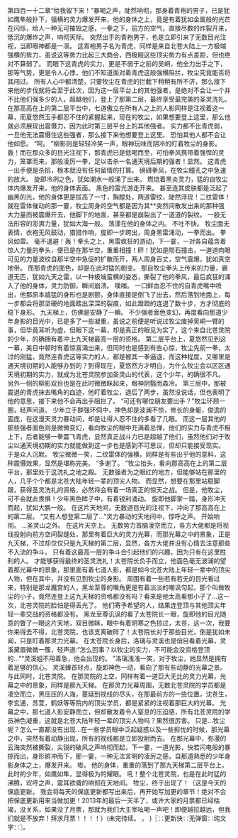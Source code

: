 第四百一十二章“给我留下来！”暴喝之声，陡然响彻，那身着青袍的男子，已是犹如鹰隼般扑下，强横的灵力爆发开来，他的身体之上，竟是有着犹如金属般的光芒在闪烁，给人一种无可摧毁之感，一拳之下，前方的空气，直接尽数的炸裂开来，低沉的爆炸之声，响彻天际。
突然出手的青袍男子，也是立即引来了无数目光注视，当即眼神都是一凛。
这青袍男子名为青虎，同样是来自北苍大陆上一方极端强横的势力，虽说这等势力比起三大商会，西极殿这些顶尖势力有点差距，但也绝对不算弱了。
而眼下这青虎的实力，更是不弱于之前的吴峒，他全力出手之下，那等气势，更是令人心悸，他们不知道面对着青虎这般强横阻拦，牧尘究竟能否将其闯过。
所有人心中都清楚，只要牧尘在青虎的拦截下稍稍有所不济，那么接下来他的步伐就将会至于此次，因为这一层平台上的其他强者，是绝对不会让一个并不比他们强多少的人，超越他们，登上了那第二层，最终享受最完美的圣灵洗礼。
在那高高在上的第二层平台中，七道傲立在所有人之上的人影同样是注视着这一幕，而夏悠然玉手都忍不住的紧握起来，现在的牧尘，如果想要登上这里，那么他就必须展现出震慑力，因为此时第三层平台上的其他强者。
实力都不比青虎弱，一旦他无法震慑住这些强者，那么接下来他想要登上这里。
恐怕其他人都不会让他如愿。
“呵。
”柳影则是轻轻冷笑一声，眼神玩味而阴冷的盯着牧尘的身影。
轰！而在那众多的目光注视下，那青虎已是低喝而至，可怕拳风携带着强悍的灵力，笼罩而来，那般凌厉一拳，足以击杀一名通天境后期的强者！显然。
这青虎一出手便是杀招，根本就没有任何留情的打算。
磅礴拳风，在牧尘瞳孔之中急速的放大。
旋即冷冽之色，犹如潮水一般涌了出来。
燃烧着黑炎灵力，猛的自牧尘体内爆发开来，他的身体表面。
黑色的雷光游走开来。
甚至连其皮肤都是泛起了幽黑的光，他的身体更是拔高了一寸，胸膛处，两道雷纹，陡然浮现！二纹雷体！就在雷体催动的那一霎，牧尘周身的空气都是因为其**突然间散发出来的那种强大力量而被震爆开去，他脚下的地面，甚至都是崩裂出了一道道的裂纹。
一股无法形容的澎湃力量，犹如大海一般。
荡漾在他的身体之内。
不吐不快。
牧尘面无表情，衣袍无风鼓动，猎猎作响，旋即一步跨出，周身黑雷涌动，一拳而出。
拳风如雷。
毫不退避！轰！拳头之上，黑雷疯狂的游动，下一霎，一对各自蕴含着惊人力量的拳头，便已是在那半空，重重相撞！砰！犹如是陨石撞击，一道道肉眼可见的力量波纹自那半空中急促的扩散而开，两人周身百丈，空气震爆，犹如真空地带。
而那青虎的面色，却是在此时猛的剧变。
那自牧尘拳头上传来的力量，霸道无匹，犹如九天之雷，以一种极端蛮横的姿态，撕裂了他的拳风，最后疯狂的涌入了他的身体，灵力防御，瞬间崩溃。
噗嗤。
一口鲜血忍不住的自青虎嘴中喷出，他那原本威猛的身形也是剧颤，身体直接是倒飞了出去，然后落到地面上，每一步都会将那坚硬的地面踏出深深的裂痕，如此蹬蹬的连退了数十步，方才彻底的稳下身形。
九天梯上，仿佛是安静了一瞬。
不少强者面色变幻，再度看向那道少年身影的目光中，已是多了一些凝重，虽说之前便是听说过牧尘废掉吴峒一臂的事，但毕竟耳听为虚，但眼下这一幕，却是真正的眼见为实了，这个来自北苍灵院的少年，的确拥有着冲上九天梯最高一层的资格。
第二层平台上，夏悠然见到这一幕，美目中顿时有着惊喜涌出来，但同时也是感到有些心惊，牧尘先前一拳，太过的刚猛，竟然连青虎这等实力的人，都是被其一拳逼退，而这种程度，又哪里是通天境初期的人能够办到的？到得现在，夏悠然方才明白，为什么牧尘会以区区通天境初期的实力，就成为北苍灵院参加圣灵山的代表，这个少年，的确很不凡。
另外一侧的柳影双目也是在此时微微眯起来，眼神阴翳而森冷。
第三层中，那被震退的青虎抹去嘴角的血迹，他盯着牧尘，退后了两步，虽然没说话，但也表明了他的意思，接下来他不会再出手阻拦了。
“可还有哪位朋友要出手？”牧尘环顾一圈，轻声问道。
少年立于群强环伺中，神色却是波澜不惊，修长的身躯，俊逸的面庞，在这漫天灵力暴动间，却是让得人忍不住的多看了几眼。
而这一层其他的那些强者面色则是微微变幻，看向牧尘的眼中充满着忌惮，他们的实力与青虎不相上下，后者能够一拳震飞青虎，显然真正战斗力已是超越了他们，虽然他们对于牧尘以通天境初期的实力就能做到这一步也是感到不可思议，但却只能接受现实。
于是众人沉默。
牧尘微微一笑，二纹雷体的强横，同样是有些出乎他的意料，这种震慑效果，显然是堪称完美。
“多谢了。
”牧尘抬头，看向那高高在上的第二层平台，那里处于这洗礼之地之殿。
无数强者为之眼红的地方，但能够站在那里的人，几乎个个都是北苍大陆年轻一辈的顶尖人物。
而显然，想要在那里站稳脚跟，获得圣灵洗礼的资格，必然将会有着一场真正的惊天之战。
但是，他牧尘，可不会就此畏惧！少年黑色眸子中，有着锐利涌动。
旋即他脚掌一踏，身形冲天而起，犹如大鹏一般。
在这片天地间，无数道目光的注视下，冲向了那高高在上的第二层。
“又有人想登第二层了...”灵力暴动的天地间中，惊呼之声。
开始响彻。
...圣灵山之外。
在这片天空上。
无数势力首脑凌空而立，各方大佬都是将视线投射向前方空间裂缝处，那里有着巨大的灵力光幕，而那光幕之中的景象，正是九天梯，不过却仅仅只是九天梯的第二层，显然，各方大佬并没有心情去注意那些不入流的争斗。
只有着这最高一层的争斗会引起他们的兴趣，因为只有在这里胜利的人。
才能够获得最终的圣灵洗礼！太苍院长负手而立，他面色毫无波澜的望着那光幕中的景象，那里面有着七道人影，都是如今北苍大陆上年轻一辈中的顶尖人物，但在其中，并没有见到牧尘的身影。
周围有着一些若有若无的目光看过来，特别是那龙魔宫的人，黑龙至尊的嘴角更是有着淡淡的嘲讽勾起，那个叫做牧尘的小子，竟然连登上这九天梯的资格都没有吗？看来是他太高看那小子了...这一次，北苍灵院的脸怕是得丢光了。
他们寄予希望的人，结果连登顶与其他顶尖年轻一辈交战的资格都没有。
黑龙至尊讥讽的看了太苍院长一眼，旋即他的目光随意的瞥了一眼这片天地，双目微眯，眼中有着阴寒之色掠过，太苍，这一次，我要你来得去不得，北苍灵院，也该支离破碎了！太苍院长对于那些目光，倒是犹如未闻，只是盯着那灵力光幕。
在太苍院长身后，洛璃与灵溪也是俏目看着光幕，灵溪黛眉微微一簇，轻声道:“怎么回事？以牧尘的实力，不可能会没资格登顶的...”“灵溪姐不用着急，他会出现的。
”洛璃浅浅一笑，对于牧尘，她显然是拥有着足够的信心。
灵溪螓首轻点，旋即神色一动，看向了那有些动静的光幕之景。
与此同时，北苍灵院。
在那灵院的上空，同样有着一道巨大无比的灵力光幕，光幕之中的景象，同样是那九天梯。
在那灵力光幕周围，无数北苍灵院的学员都是凌空而立，黑压压的人海，蔓延到视线的尽头，在那最前方的一些位置，沈苍生，李玄通，苏萱，鹤妖等等院内的顶尖学员，都是紧紧的注视着那巨大的光幕。
光幕之中，那七道人影安静而立，但却散发着令人窒息的压迫感，所有北苍灵院的学员神色凝重，这就是北苍大陆年轻一辈的顶尖人物吗？果然很厉害。
只是...牧尘呢？怎么一直都没有出现...在一些学员眼中泛起疑惑以及一些担忧的时候，那光幕之中，突然有着动静出现，所有的视线都是立即投射而去。
在那光幕中，弥漫的云海突然被撕裂，尖锐的破风之声响彻而起，下一霎，一道光影，快若闪电般的暴掠而出，身形俯冲而下，那一霎，一种无法言明的凌厉之感，自那道熟悉的少年身影身体之上，爆发开来。
嘭。
他的身体，重重的落到了那九天梯第二层平台上，此时的少年，如鹰如隼，显得极为的耀眼。
吼！整个北苍灵院，也是在此时猛的沸腾，欢呼之声，震耳欲聋的响彻在天地间。
牧尘，终于出现了！（这是今天的保底更新。
我会将每天的保底更新都写出来后，再开始写加更的章节！绝对不会把保底更新用来当做加更！2013年的最后一天半了，或许大家的月票都已经枯竭，没关系，如果没了月票，那就为我们大主宰吆喝一声吧！即便越拉越远，但我们就是不放弃！拜求月票！！！！）(未完待续。
。
)〖∷更新快∷无弹窗∷纯文字∷〗。
